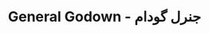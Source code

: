 ---
title: "General Godown - جنرل گودام"
url: /karachi/general-godown-jnrl-gwdm/
shop: wholesale
---